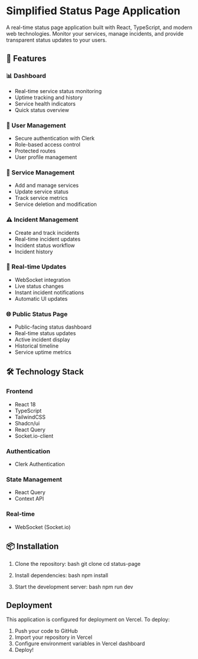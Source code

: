 # Simplified Status Page Application

A real-time status page application built with React, TypeScript, and modern web technologies. Monitor your services, manage incidents, and provide transparent status updates to your users.

## 🌟 Features

### 📊 Dashboard
- Real-time service status monitoring
- Uptime tracking and history
- Service health indicators
- Quick status overview

### 👤 User Management
- Secure authentication with Clerk
- Role-based access control
- Protected routes
- User profile management

### 🔧 Service Management
- Add and manage services
- Update service status
- Track service metrics
- Service deletion and modification

### ⚠️ Incident Management
- Create and track incidents
- Real-time incident updates
- Incident status workflow
- Incident history

 ### 🔄 Real-time Updates
- WebSocket integration
- Live status changes
- Instant incident notifications
- Automatic UI updates

### 🌐 Public Status Page
- Public-facing status dashboard
- Real-time status updates
- Active incident display
- Historical timeline
- Service uptime metrics


## 🛠️ Technology Stack

### Frontend
- React 18
- TypeScript
- TailwindCSS
- Shadcn/ui
- React Query
- Socket.io-client

### Authentication
- Clerk Authentication

### State Management
- React Query
- Context API

### Real-time
- WebSocket (Socket.io)

## 📦 Installation

1. Clone the repository:
bash
git clone <repository-url>
cd status-page

2. Install dependencies:
bash
npm install

3. Start the development server:
bash
npm run dev

## Deployment

This application is configured for deployment on Vercel. To deploy:

1. Push your code to GitHub
2. Import your repository in Vercel
3. Configure environment variables in Vercel dashboard
4. Deploy!
